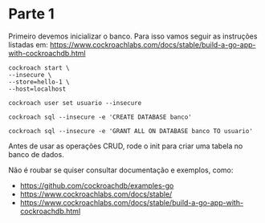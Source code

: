 # Parte 1

Primeiro devemos inicializar o banco. Para isso vamos seguir as instruções listadas em: https://www.cockroachlabs.com/docs/stable/build-a-go-app-with-cockroachdb.html


```
cockroach start \
--insecure \
--store=hello-1 \
--host=localhost
```

`cockroach user set usuario --insecure`

`cockroach sql --insecure -e 'CREATE DATABASE banco'`

`cockroach sql --insecure -e 'GRANT ALL ON DATABASE banco TO usuario'`

Antes de usar as operações CRUD, rode o init para criar uma tabela no banco de dados.

Não é roubar se quiser consultar documentação e exemplos, como:
- https://github.com/cockroachdb/examples-go
- https://www.cockroachlabs.com/docs/stable/
- https://www.cockroachlabs.com/docs/stable/build-a-go-app-with-cockroachdb.html